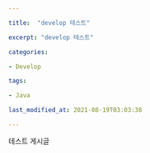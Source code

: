 ```yaml
---

title:  "develop 테스트"

excerpt: "develop 테스트"

categories:

- Develop

tags:

- Java

last_modified_at: 2021-08-19T03:03:38

---
```


테스트 게시글